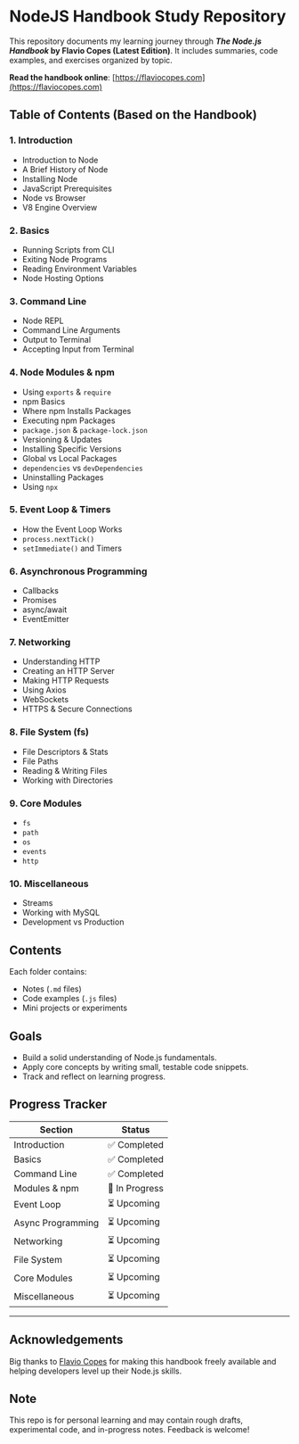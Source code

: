# NodeJS Handbook Study Repository

This repository documents my learning journey through **_The Node.js Handbook_ by Flavio Copes (Latest Edition)**. It includes summaries, code examples, and exercises organized by topic.

**Read the handbook online**: [https://flaviocopes.com](https://flaviocopes.com)

## Table of Contents (Based on the Handbook)

### 1. Introduction
- Introduction to Node
- A Brief History of Node
- Installing Node
- JavaScript Prerequisites
- Node vs Browser
- V8 Engine Overview

### 2. Basics
- Running Scripts from CLI
- Exiting Node Programs
- Reading Environment Variables
- Node Hosting Options

### 3. Command Line
- Node REPL
- Command Line Arguments
- Output to Terminal
- Accepting Input from Terminal

### 4. Node Modules & npm
- Using `exports` & `require`
- npm Basics
- Where npm Installs Packages
- Executing npm Packages
- `package.json` & `package-lock.json`
- Versioning & Updates
- Installing Specific Versions
- Global vs Local Packages
- `dependencies` vs `devDependencies`
- Uninstalling Packages
- Using `npx`

### 5. Event Loop & Timers
- How the Event Loop Works
- `process.nextTick()`
- `setImmediate()` and Timers

### 6. Asynchronous Programming
- Callbacks
- Promises
- async/await
- EventEmitter

### 7. Networking
- Understanding HTTP
- Creating an HTTP Server
- Making HTTP Requests
- Using Axios
- WebSockets
- HTTPS & Secure Connections

### 8. File System (fs)
- File Descriptors & Stats
- File Paths
- Reading & Writing Files
- Working with Directories

### 9. Core Modules
- `fs`
- `path`
- `os`
- `events`
- `http`

### 10. Miscellaneous
- Streams
- Working with MySQL
- Development vs Production

## Contents

Each folder contains:
- Notes (`.md` files)
- Code examples (`.js` files)
- Mini projects or experiments

## Goals

- Build a solid understanding of Node.js fundamentals.
- Apply core concepts by writing small, testable code snippets.
- Track and reflect on learning progress.

## Progress Tracker

| Section             | Status            |
|---------------------|-------------------|
| Introduction        | ✅ Completed     |
| Basics              | ✅ Completed     |
| Command Line        | ✅ Completed     |
| Modules & npm       | 🚧 In Progress   |
| Event Loop          | ⏳ Upcoming      |
| Async Programming   | ⏳ Upcoming      |
| Networking          | ⏳ Upcoming      |
| File System         | ⏳ Upcoming      |
| Core Modules        | ⏳ Upcoming      |
| Miscellaneous       | ⏳ Upcoming      |
-----------------------------------------

## Acknowledgements

Big thanks to [Flavio Copes](https://flaviocopes.com/) for making this handbook freely available and helping developers level up their Node.js skills.

## Note

This repo is for personal learning and may contain rough drafts, experimental code, and in-progress notes. Feedback is welcome!
